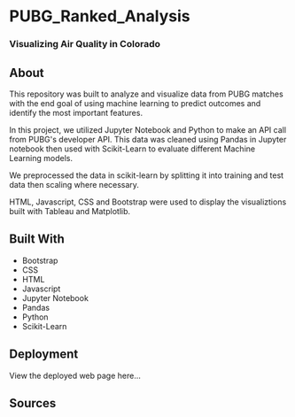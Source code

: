 # PUBG_Ranked_Analysis
### Visualizing Air Quality in Colorado 

## About
This repository was built to analyze and visualize data from PUBG matches with the end goal of using machine learning to predict outcomes and identify the most important features. 

In this project, we utilized Jupyter Notebook and Python to make an API call from PUBG's developer API.  This data was cleaned using Pandas in Jupyter notebook then used with Scikit-Learn to evaluate different Machine Learning models. 

We preprocessed the data in scikit-learn by splitting it into training and test data then scaling where necessary. 

HTML, Javascript, CSS and Bootstrap were used to display the visualiztions built with Tableau and Matplotlib.

## Built With
* Bootstrap
* CSS
* HTML
* Javascript
* Jupyter Notebook
* Pandas
* Python
* Scikit-Learn

## Deployment
View the deployed web page here...

## Sources
